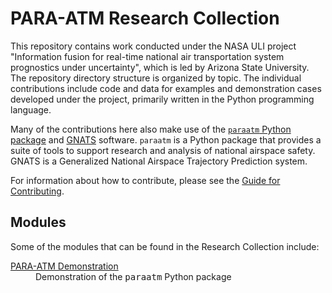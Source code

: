# PARA-ATM Research Collection

This repository contains work conducted under the NASA ULI project "Information fusion for real-time national air transportation system prognostics under uncertainty", which is led by Arizona State University.  The repository directory structure is organized by topic.  The individual contributions include code and data for examples and demonstration cases developed under the project, primarily written in the Python programming language.

Many of the contributions here also make use of the [`paraatm` Python package](https://github.com/ymlasu/para-atm) and [GNATS](https://github.com/OptimalSynthesisInc/GNATS) software.  `paraatm` is a Python package that provides a suite of tools to support research and analysis of national airspace safety.  GNATS is a Generalized National Airspace Trajectory Prediction system.

For information about how to contribute, please see the [Guide for Contributing](https://github.com/ymlasu/para-atm-collection/wiki/Contributing).

## Modules

Some of the modules that can be found in the Research Collection include:
<dl>

  <dt><a href="para-atm/demo/paraatm-demo.ipynb">PARA-ATM Demonstration</a></dt>
  <dd>Demonstration of the <tt>paraatm</tt> Python package</dd>
  
</dl>
